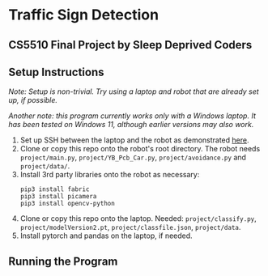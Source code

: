 # Traffic Sign Detection
## CS5510 Final Project by Sleep Deprived Coders

## Setup Instructions
*Note: Setup is non-trivial. Try using a laptop and robot that are already set up, if possible.*

*Another note: this program currently works only with a Windows laptop. It has been tested on Windows 11, although earlier versions may also work.*

1. Set up SSH between the laptop and the robot as demonstrated [here](https://www.youtube.com/watch?v=Wx7WPDnwcDg).
2. Clone or copy this repo onto the robot's root directory. The robot needs `project/main.py`, `project/YB_Pcb_Car.py`, `project/avoidance.py` and `project/data/`.
3. Install 3rd party libraries onto the robot as necessary:
    ```
    pip3 install fabric
    pip3 install picamera
    pip3 install opencv-python
    ```
4. Clone or copy this repo onto the laptop. Needed: `project/classify.py`, `project/modelVersion2.pt`, `project/classfile.json`, `project/data`.
5. Install pytorch and pandas on the laptop, if needed.


## Running the Program
